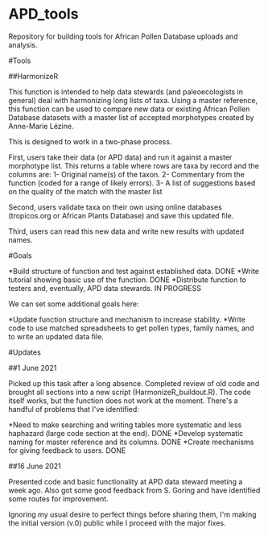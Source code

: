 # APD_tools
Repository for building tools for African Pollen Database uploads and analysis.

#Tools

##HarmonizeR

This function is intended to help data stewards (and paleoecologists in general) deal with harmonizing long lists of taxa. Using a master reference, this function can be used to compare new data or existing African Pollen Database datasets with a master list of accepted morphotypes created by Anne-Marie Lézine.

This is designed to work in a two-phase process.

First, users take their data (or APD data) and run it against a master morphotype list. This returns a table where rows are taxa by record and the columns are:
  1- Original name(s) of the taxon.
  2- Commentary from the function (coded for a range of likely errors).
  3- A list of suggestions based on the quality of the match with the master list

Second, users validate taxa on their own using online databases (tropicos.org or African Plants Database) and save this updated file.

Third, users can read this new data and write new results with updated names.

#Goals

*Build structure of function and test against established data. DONE
*Write tutorial showing basic use of the function. DONE
*Distribute function to testers and, eventually, APD data stewards. IN PROGRESS

We can set some additional goals here:

*Update function structure and mechanism to increase stability.
*Write code to use matched spreadsheets to get pollen types, family names, and to write an updated data file.

#Updates

##1 June 2021

Picked up this task after a long absence. Completed review of old code and brought all sections into a new script (HarmonizeR_buildout.R). The code itself works, but the function does not work at the moment. There's a handful of problems that I've identified:

*Need to make searching and writing tables more systematic and less haphazard (large code section at the end). DONE
*Develop systematic naming for master reference and its columns. DONE
*Create mechanisms for giving feedback to users. DONE

##16 June 2021

Presented code and basic functionality at APD data steward meeting a week ago. Also got some good feedback from S. Goring and have identified some routes for improvement.

Ignoring my usual desire to perfect things before sharing them, I'm making the initial version (v.0) public while I proceed with the major fixes.


